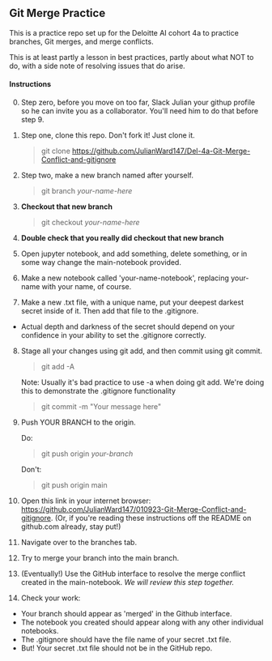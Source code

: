 ## Git Merge Practice

This is a practice repo set up for the Deloitte AI cohort 4a to practice branches, Git merges, and merge conflicts.

This is at least partly a lesson in best practices, partly about what NOT to do, with a side note of resolving issues that do arise.

#### Instructions

0. Step zero, before you move on too far, Slack Julian your githup profile so he can invite you as a collaborator. You'll need him to do that before step 9.

1. Step one, clone this repo. Don't fork it! Just clone it.

    >git clone https://github.com/JulianWard147/Del-4a-Git-Merge-Conflict-and-gitignore

2. Step two, make a new branch named after yourself. 

    >git branch *your-name-here*

3. **Checkout that new branch**

    >git checkout *your-name-here*

4. **Double check that you really did checkout that new branch**

5. Open jupyter notebook, and add something, delete something, or in some way change the main-notebook provided.

6. Make a new notebook called 'your-name-notebook', replacing your-name with your name, of course.

7. Make a new .txt file, with a unique name, put your deepest darkest secret inside of it. Then add that file to the .gitignore. 

* Actual depth and darkness of the secret should depend on your confidence in your ability to set the .gitignore correctly.

8. Stage all your changes using git add, and then commit using git commit.

    >git add -A
    
    Note: Usually it's bad practice to use -a when doing git add. We're doing this to demonstrate the .gitignore functionality
    
    >git commit -m "Your message here"

9. Push YOUR BRANCH to the origin.

    Do:
    
    >git push origin *your-branch* 
    
    Don't:

    >git push origin main

10. Open this link in your internet browser: https://github.com/JulianWard147/010923-Git-Merge-Conflict-and-gitignore. (Or, if you're reading these instructions off the README on github.com already, stay put!)

11. Navigate over to the branches tab. 

12. Try to merge your branch into the main branch.

13. (Eventually!) Use the GitHub interface to resolve the merge conflict created in the main-notebook. *We will review this step together.*

14. Check your work:
- Your branch should appear as 'merged' in the Github interface.
- The notebook you created should appear along with any other individual notebooks.
- The .gitignore should have the file name of your secret .txt file.
- But! Your secret .txt file should not be in the GitHub repo.
